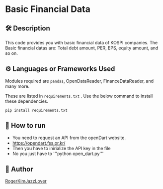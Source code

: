 # Basic Financial Data

## 🛠️ Description

This code provides you with basic financial data of KOSPI companies. The Basic financial datas are: Total debt amount, PER, EPS, equity amount, and so on.

## ⚙️ Languages or Frameworks Used

Modules required are `pandas`, OpenDataReader, FinanceDataReader, and many more.

These are listed in `requirements.txt` . Use the below command to install these dependencies.

```pip install requirements.txt```
 
## 🌟 How to run

- You need to request an API from the openDart website.
-   https://opendart.fss.or.kr/
- Then you have to inirialize the API key in the file
- No you just have to '''python open_dart.py'''


## 🤖 Author

[RogerKimJazzLover]((https://github.com/RogerKimJazzLover)https://github.com/RogerKimJazzLover)
